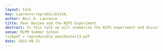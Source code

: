 ```yaml
---
layout: talk
key: Lawrence:reproducible16,
author: Neil D. Lawrence
title: Peer Review and the NIPS Experiment
abstract: In this talk we will summarize the NIPS experiment and discuss implications for peer review.
venue: MLPM Summer School
linkpdf = reproducible_manchester13.pdf
date: 2015-09-21
---
```

